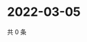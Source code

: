 # 2022-03-05

共 0 条

<!-- BEGIN WEIBO -->
<!-- 最后更新时间 Sat Mar 05 2022 15:00:45 GMT+0800 (China Standard Time) -->

<!-- END WEIBO -->
